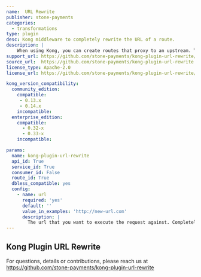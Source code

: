 ```yaml
---
name:  URL Rewrite
publisher: stone-payments
categories:
  - transformations
type: plugin
desc: Kong middleware to completely rewrite the URL of a route.
description: |
    When using Kong, you can create routes that proxy to an upstream. The problem lies when the upstream has an url that is not very friendly to your clients, or restful, or even pretty. When you add a Route in Kong, you have a somewhat limited url rewrite capability. This plugin simply throws away the url set in Kong route and uses the url set in it's configuration to proxy to the upstream. This gives you full freedom as to how to write your url's in Kong and inner services as well.
support_url: https://github.com/stone-payments/kong-plugin-url-rewrite/issues
source_url:  https://github.com/stone-payments/kong-plugin-url-rewrite
license_type: Apache-2.0
license_url: https://github.com/stone-payments/kong-plugin-url-rewrite/blob/master/LICENSE

kong_version_compatibility:
  community_edition:
    compatible:
     - 0.13.x
     - 0.14.x
    incompatible:
  enterprise_edition:
    compatible:
      - 0.32-x
      - 0.33-x
    incompatible:

params:
  name: kong-plugin-url-rewrite
  api_id: True
  service_id: True
  consumer_id: False
  route_id: True
  dbless_compatible: yes
  config:
    - name: url
      required: 'yes'
      default: ''
      value_in_examples: 'http://new-url.com'
      description: |
        The url that you want to execute the request against. Completely overrides the upstream_uri property.
---
```


## Kong Plugin URL Rewrite

For questions, details or contributions, please reach us at https://github.com/stone-payments/kong-plugin-url-rewrite
